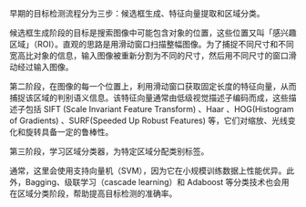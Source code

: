 
早期的目标检测流程分为三步：候选框生成、特征向量提取和区域分类。

候选框生成阶段的目标是搜索图像中可能包含对象的位置，这些位置又叫「感兴趣区域」（ROI）。直观的思路是用滑动窗口扫描整幅图像。为了捕捉不同尺寸和不同宽高比对象的信息，输入图像被重新分割为不同的尺寸，然后用不同尺寸的窗口滑动经过输入图像。

第二阶段，在图像的每一个位置上，利用滑动窗口获取固定长度的特征向量，从而捕捉该区域的判别语义信息。该特征向量通常由低级视觉描述子编码而成，这些描述子包括 SIFT (Scale Invariant Feature Transform) 、Haar 、HOG(Histogram of Gradients) 、SURF(Speeded Up Robust Features) 等，它们对缩放、光线变化和旋转具备一定的鲁棒性。

第三阶段，学习区域分类器，为特定区域分配类别标签。

通常，这里会使用支持向量机（SVM），因为它在小规模训练数据上性能优异。此外，Bagging、级联学习（cascade learning）和 Adaboost 等分类技术也会用在区域分类阶段，帮助提高目标检测的准确率。
